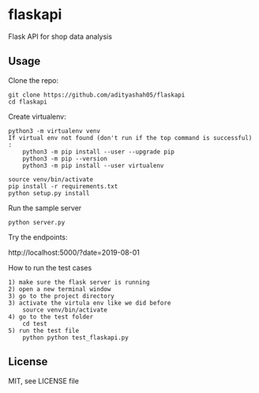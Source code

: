 # flaskapi
Flask API for shop data analysis

Usage
-----

Clone the repo:

    git clone https://github.com/adityashah05/flaskapi
    cd flaskapi

Create virtualenv:
    
    python3 -m virtualenv venv
    If virtual env not found (don't run if the top command is successful) : 
        python3 -m pip install --user --upgrade pip
        python3 -m pip --version
        python3 -m pip install --user virtualenv
    
    source venv/bin/activate
    pip install -r requirements.txt
    python setup.py install

Run the sample server

    python server.py

Try the endpoints:

 http://localhost:5000/?date=2019-08-01

How to run the test cases

    1) make sure the flask server is running
    2) open a new terminal window
    3) go to the project directory
    3) activate the virtula env like we did before
        source venv/bin/activate
    4) go to the test folder 
        cd test
    5) run the test file
        python python test_flaskapi.py
    
License
-------

MIT, see LICENSE file
